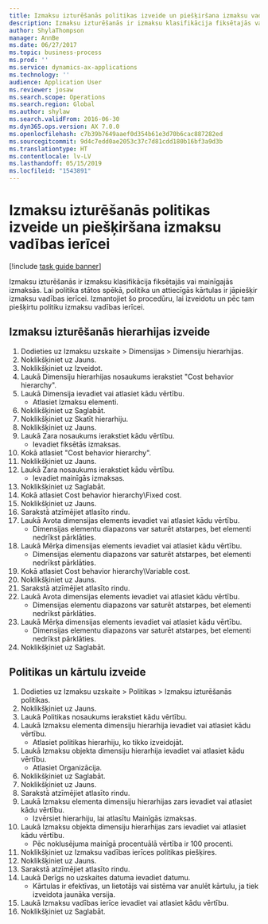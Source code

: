 ```yaml
---
title: Izmaksu izturēšanās politikas izveide un piešķiršana izmaksu vadības ierīcei
description: Izmaksu izturēšanās ir izmaksu klasifikācija fiksētajās vai mainīgajās izmaksās.
author: ShylaThompson
manager: AnnBe
ms.date: 06/27/2017
ms.topic: business-process
ms.prod: ''
ms.service: dynamics-ax-applications
ms.technology: ''
audience: Application User
ms.reviewer: josaw
ms.search.scope: Operations
ms.search.region: Global
ms.author: shylaw
ms.search.validFrom: 2016-06-30
ms.dyn365.ops.version: AX 7.0.0
ms.openlocfilehash: c7b39b7649aaef0d354b61e3d70b6cac887282ed
ms.sourcegitcommit: 9d4c7edd0ae2053c37c7d81cdd180b16bf3a9d3b
ms.translationtype: HT
ms.contentlocale: lv-LV
ms.lasthandoff: 05/15/2019
ms.locfileid: "1543891"
---
```

# <a name="create-and-assign-a-cost-behavior-policy-to-a-cost-control-unit"></a>Izmaksu izturēšanās politikas izveide un piešķiršana izmaksu vadības ierīcei

[!include [task guide banner](../../includes/task-guide-banner.md)]

Izmaksu izturēšanās ir izmaksu klasifikācija fiksētajās vai mainīgajās izmaksās. Lai politika stātos spēkā, politika un attiecīgās kārtulas ir jāpiešķir izmaksu vadības ierīcei. Izmantojiet šo procedūru, lai izveidotu un pēc tam piešķirtu politiku izmaksu vadības ierīcei.


## <a name="create-a-cost-behavior-hierarchy"></a>Izmaksu izturēšanās hierarhijas izveide
1. Dodieties uz Izmaksu uzskaite > Dimensijas > Dimensiju hierarhijas.
2. Noklikšķiniet uz Jauns.
3. Noklikšķiniet uz Izveidot.
4. Laukā Dimensiju hierarhijas nosaukums ierakstiet "Cost behavior hierarchy".
5. Laukā Dimensija ievadiet vai atlasiet kādu vērtību.
    * Atlasiet Izmaksu elementi.  
6. Noklikšķiniet uz Saglabāt.
7. Noklikšķiniet uz Skatīt hierarhiju.
8. Noklikšķiniet uz Jauns.
9. Laukā Zara nosaukums ierakstiet kādu vērtību.
    * Ievadiet fiksētās izmaksas.  
10. Kokā atlasiet "Cost behavior hierarchy".
11. Noklikšķiniet uz Jauns.
12. Laukā Zara nosaukums ierakstiet kādu vērtību.
    * Ievadiet mainīgās izmaksas.  
13. Noklikšķiniet uz Saglabāt.
14. Kokā atlasiet Cost behavior hierarchy\Fixed cost.
15. Noklikšķiniet uz Jauns.
16. Sarakstā atzīmējiet atlasīto rindu.
17. Laukā Avota dimensijas elements ievadiet vai atlasiet kādu vērtību.
    * Dimensijas elementu diapazons var saturēt atstarpes, bet elementi nedrīkst pārklāties.  
18. Laukā Mērķa dimensijas elements ievadiet vai atlasiet kādu vērtību.
    * Dimensijas elementu diapazons var saturēt atstarpes, bet elementi nedrīkst pārklāties.  
19. Kokā atlasiet Cost behavior hierarchy\Variable cost.
20. Noklikšķiniet uz Jauns.
21. Sarakstā atzīmējiet atlasīto rindu.
22. Laukā Avota dimensijas elements ievadiet vai atlasiet kādu vērtību.
    * Dimensijas elementu diapazons var saturēt atstarpes, bet elementi nedrīkst pārklāties.  
23. Laukā Mērķa dimensijas elements ievadiet vai atlasiet kādu vērtību.
    * Dimensijas elementu diapazons var saturēt atstarpes, bet elementi nedrīkst pārklāties.  
24. Noklikšķiniet uz Saglabāt.

## <a name="create-the-policy-and-rules"></a>Politikas un kārtulu izveide
1. Dodieties uz Izmaksu uzskaite > Politikas > Izmaksu izturēšanās politikas.
2. Noklikšķiniet uz Jauns.
3. Laukā Politikas nosaukums ierakstiet kādu vērtību.
4. Laukā Izmaksu elementa dimensiju hierarhija ievadiet vai atlasiet kādu vērtību.
    * Atlasiet politikas hierarhiju, ko tikko izveidojāt.  
5. Laukā Izmaksu objekta dimensiju hierarhija ievadiet vai atlasiet kādu vērtību.
    * Atlasiet Organizācija.  
6. Noklikšķiniet uz Saglabāt.
7. Noklikšķiniet uz Jauns.
8. Sarakstā atzīmējiet atlasīto rindu.
9. Laukā Izmaksu elementa dimensiju hierarhijas zars ievadiet vai atlasiet kādu vērtību.
    * Izvērsiet hierarhiju, lai atlasītu Mainīgās izmaksas.  
10. Laukā Izmaksu objekta dimensiju hierarhijas zars ievadiet vai atlasiet kādu vērtību.
    * Pēc noklusējuma mainīgā procentuālā vērtība ir 100 procenti.  
11. Noklikšķiniet uz Izmaksu vadības ierīces politikas piešķires.
12. Noklikšķiniet uz Jauns.
13. Sarakstā atzīmējiet atlasīto rindu.
14. Laukā Derīgs no uzskaites datuma ievadiet datumu.
    * Kārtulas ir efektīvas, un lietotājs vai sistēma var anulēt kārtulu, ja tiek izveidota jaunāka versija.  
15. Laukā Izmaksu vadības ierīce ievadiet vai atlasiet kādu vērtību.
16. Noklikšķiniet uz Saglabāt.

